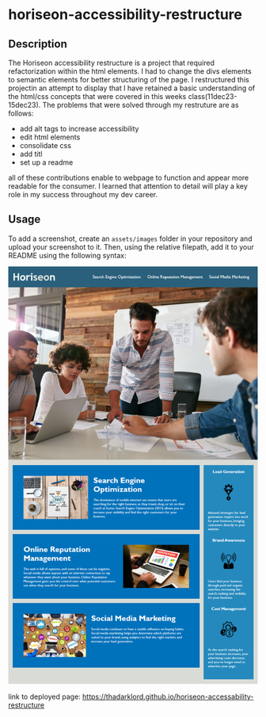 # horiseon-accessibility-restructure

## Description


The Horiseon accessibility restructure is a project that required refactorization within the html elements. I had to change the divs elements to semantic elements for better structuring of the page. I restructured this projectin an attempt to display that I have retained a basic understanding of the html/css concepts that were covered in this weeks class(11dec23-15dec23). The problems that were solved through my restruture are as follows:
- add alt tags to increase accessibility
- edit html elements
- consolidate css 
- add titl
- set up a readme

all of these contributions enable to webpage to function and appear more readable for the consumer.
I learned that attention to detail will play a key role in my success throughout my dev career.


## Usage

To add a screenshot, create an `assets/images` folder in your repository and upload your screenshot to it. Then, using the relative filepath, add it to your README using the following syntax:

![project result](./assets/images/01-html-css-git-homework-demo.png)

link to deployed page: https://thadarklord.github.io/horiseon-accessability-restructure
